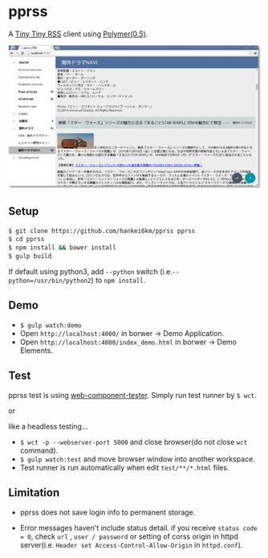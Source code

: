 # pprss

A [Tiny Tiny RSS](http://tt-rss.org/) client
using [Polymer(0.5)](https://www.polymer-project.org/0.5/).

[![screenshot](https://raw.githubusercontent.com/hankei6km/pprss/master/docs/screenshot1_thumb.png)](https://raw.githubusercontent.com/hankei6km/pprss/master/docs/screenshot1.png)

## Setup

```bash
$ git clone https://github.com/hankei6km/pprss pprss
$ cd pprss
$ npm install && bower install
$ gulp build
```

If default using python3, add `--python` switch (i.e.`--python=/usr/bin/python2`) to `npm install`.

## Demo

* `$ gulp watch:demo`
* Open `http://localhost:4000/` in borwer -> Demo Application.
* Open `http://localhost:4000/index_demo.html` in borwer -> Demo Elements.


## Test

pprss test is using [web-component-tester](https://github.com/Polymer/web-component-tester).
Simply run test runner by `$ wct`.

or 

like a headless testing...

* `$ wct -p --webserver-port 5000` and close browser(do not close `wct` command).
* `$ gulp watch:test` and move browser window into another workspace.
* Test runner is run automatically when edit `test/**/*.html` files.


## Limitation

* pprss does not save login info to permanent storage.

* Error messages haven't include status detail. if you receive `status code = 0`, check `url` , `user / password`  or setting of corss origin in httpd server(i.e. `Header set Access-Control-Allow-Origin` in `httpd.conf`).

